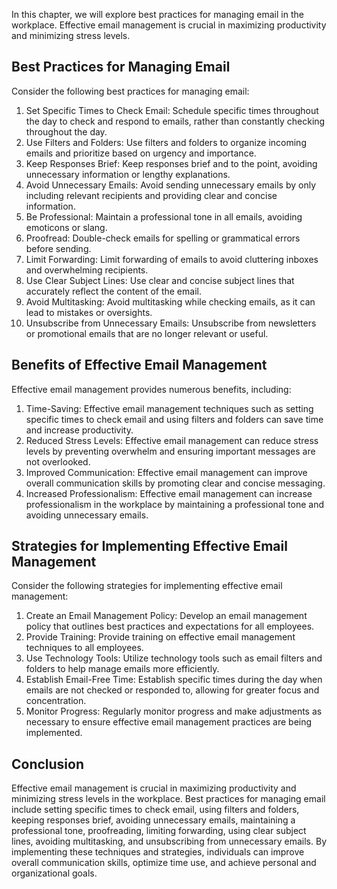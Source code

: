 
In this chapter, we will explore best practices for managing email in the workplace. Effective email management is crucial in maximizing productivity and minimizing stress levels.

Best Practices for Managing Email
---------------------------------

Consider the following best practices for managing email:

1. Set Specific Times to Check Email: Schedule specific times throughout the day to check and respond to emails, rather than constantly checking throughout the day.
2. Use Filters and Folders: Use filters and folders to organize incoming emails and prioritize based on urgency and importance.
3. Keep Responses Brief: Keep responses brief and to the point, avoiding unnecessary information or lengthy explanations.
4. Avoid Unnecessary Emails: Avoid sending unnecessary emails by only including relevant recipients and providing clear and concise information.
5. Be Professional: Maintain a professional tone in all emails, avoiding emoticons or slang.
6. Proofread: Double-check emails for spelling or grammatical errors before sending.
7. Limit Forwarding: Limit forwarding of emails to avoid cluttering inboxes and overwhelming recipients.
8. Use Clear Subject Lines: Use clear and concise subject lines that accurately reflect the content of the email.
9. Avoid Multitasking: Avoid multitasking while checking emails, as it can lead to mistakes or oversights.
10. Unsubscribe from Unnecessary Emails: Unsubscribe from newsletters or promotional emails that are no longer relevant or useful.

Benefits of Effective Email Management
--------------------------------------

Effective email management provides numerous benefits, including:

1. Time-Saving: Effective email management techniques such as setting specific times to check email and using filters and folders can save time and increase productivity.
2. Reduced Stress Levels: Effective email management can reduce stress levels by preventing overwhelm and ensuring important messages are not overlooked.
3. Improved Communication: Effective email management can improve overall communication skills by promoting clear and concise messaging.
4. Increased Professionalism: Effective email management can increase professionalism in the workplace by maintaining a professional tone and avoiding unnecessary emails.

Strategies for Implementing Effective Email Management
------------------------------------------------------

Consider the following strategies for implementing effective email management:

1. Create an Email Management Policy: Develop an email management policy that outlines best practices and expectations for all employees.
2. Provide Training: Provide training on effective email management techniques to all employees.
3. Use Technology Tools: Utilize technology tools such as email filters and folders to help manage emails more efficiently.
4. Establish Email-Free Time: Establish specific times during the day when emails are not checked or responded to, allowing for greater focus and concentration.
5. Monitor Progress: Regularly monitor progress and make adjustments as necessary to ensure effective email management practices are being implemented.

Conclusion
----------

Effective email management is crucial in maximizing productivity and minimizing stress levels in the workplace. Best practices for managing email include setting specific times to check email, using filters and folders, keeping responses brief, avoiding unnecessary emails, maintaining a professional tone, proofreading, limiting forwarding, using clear subject lines, avoiding multitasking, and unsubscribing from unnecessary emails. By implementing these techniques and strategies, individuals can improve overall communication skills, optimize time use, and achieve personal and organizational goals.
